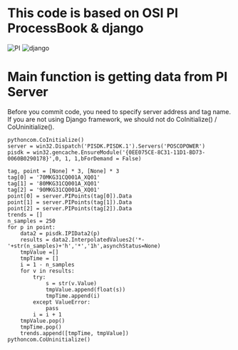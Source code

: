 # This code is based on OSI PI ProcessBook & django
![PI](http://www.osisoft.com/images/osi-logo.png) ![django](https://avatars1.githubusercontent.com/u/27804?v=3&s=60)

# Main function is getting data from PI Server
Before you commit code, you need to specify server address and tag name. If you are not using Django framework, we should not do CoInitialize() / CoUninitialize().
```{.python}
pythoncom.CoInitialize()
server = win32.Dispatch('PISDK.PISDK.1').Servers('POSCOPOWER')
pisdk = win32.gencache.EnsureModule('{0EE075CE-8C31-11D1-BD73-0060B0290178}',0, 1, 1,bForDemand = False)
    
tag, point = [None] * 3, [None] * 3
tag[0] = '70MKG31CQ001A_XQ01'
tag[1] = '80MKG31CQ001A_XQ01'
tag[2] = '90MKG31CQ001A_XQ01'
point[0] = server.PIPoints(tag[0]).Data
point[1] = server.PIPoints(tag[1]).Data
point[2] = server.PIPoints(tag[2]).Data
trends = []
n_samples = 250
for p in point:
    data2 = pisdk.IPIData2(p)
    results = data2.InterpolatedValues2('*-'+str(n_samples)+'h','*','1h',asynchStatus=None)
    tmpValue =[]
    tmpTime = []
    i = 1 - n_samples
    for v in results:
        try:
            s = str(v.Value)
            tmpValue.append(float(s))
            tmpTime.append(i)
        except ValueError:
            pass
        i = i + 1
    tmpValue.pop()
    tmpTime.pop()
    trends.append([tmpTime, tmpValue])
pythoncom.CoUninitialize()
```
